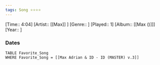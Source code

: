 ```yaml
---
tags: Song ⭐⭐⭐⭐ 
---
```

[Time:: 4:04]
[Artist:: [[Max]] ]
[Genre:: ]
[Played:: 1]
[Album:: [[Max ()]]]
[Year:: ]
### Dates
````dataview
TABLE Favorite_Song
WHERE Favorite_Song = [[Max Adrian & ID - ID (MASTER) v.3]]
````